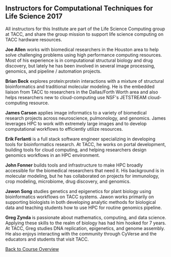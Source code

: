 ## Instructors for Computational Techniques for Life Science 2017

All instructors for this Institute are part of the Life Science Computing group at TACC, and share the group mission to support life science computing on TACC hardware resources.

**Joe Allen** works with biomedical researchers in the Houston area to help solve challenging problems using high performance computing resources. Most of his experience is in computational structural biology and drug discovery, but lately he has been involved in several image processing, genomics, and pipeline / automation projects.

**Brian Beck** explores protein:protein interactions with a mixture of structural bioinformatics and traditional molecular modeling. He is the embedded liaison from TACC to researchers in the Dallas/Forth Worth area and also helps researchers new to cloud-computing use NSF's JETSTREAM cloud-computing resource. 

**James Carson** applies image informatics to a variety of biomedical research projects across neuroscience, pulmonology, and genomics. James leverages HPC to work with extremely large images and to develop computational workflows to efficiently utilize resources. 

**Erik Ferlanti** is a full stack software engineer specializing in developing tools for bioinformatics research. At TACC, he works on portal development, building tools for cloud computing, and helping researchers design genomics workflows in an HPC environment.

**John Fonner** builds tools and infrastructure to make HPC broadly accessible for the biomedical researchers that need it. His background is in molecular modeling, but he has collaborated on projects for immunology, crop modeling, microbiome, drug discovery, and genomics.

**Jawon Song** studies genetics and epigenetics for plant biology using bioinformatics workflows on TACC systems. Jawon works primarily on supporting biologists in both developing analytic methods for biological data and teaching students how to use HPC for routine genomics pipeline.

**Greg Zynda** is passionate about mathematics, computing, and data science. Applying these skills to the realm of biology has had him hooked for 7 years. At TACC, Greg studies DNA replication, epigenetics, and genome assembly. He also enjoys interacting with the community through CyVerse and the educators and students that visit TACC.

[Back to Course Overview](../index.md)
